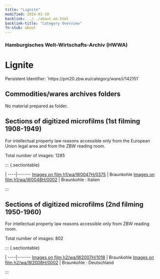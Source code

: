 ```yaml
---
title: "Lignite"
modified: 2024-01-19
backlink: ../../about.en.html
backlink-title: "Category Overview"
fn-stub: about
---
```


### Hamburgisches Welt-Wirtschafts-Archiv (HWWA)

# Lignite

<div class="hint">Persistent Identifier: `https://pm20.zbw.eu/category/ware/i/142151`</div>







## Commodities/wares archives folders





No material prepared as folder.



<a id="filmsections" />

## Sections of digitized microfilms (1st filming 1908-1949)

<p>For intellectual property law reasons accessible only from the European Union legal area and from the ZBW reading room.</p>



<p>Total number of images: 1285</p>




::: {.sectiontable}

 | 
----|-------
<a class="btn" href="https://pm20.zbw.eu/film/h1/wa/W0047H/0375" rel="nofollow">Images on film h1/wa/W0047H/0375</a> | Braunkohle
<a class="btn" href="https://pm20.zbw.eu/film/h1/wa/W0048H/0002" rel="nofollow">Images on film h1/wa/W0048H/0002</a> | Braunkohle : Italien


:::




## Sections of digitized microfilms (2nd filming 1950-1960)

<p>For intellectual property law reasons accessible only from ZBW reading room.</p>



<p>Total number of images: 802</p>




::: {.sectiontable}

 | 
----|-------
<a class="btn" href="https://pm20.zbw.eu/film/h2/wa/W2007H/1018" rel="nofollow">Images on film h2/wa/W2007H/1018</a> | Braunkohle
<a class="btn" href="https://pm20.zbw.eu/film/h2/wa/W2008H/0002" rel="nofollow">Images on film h2/wa/W2008H/0002</a> | Braunkohle : Deutschland


:::
















